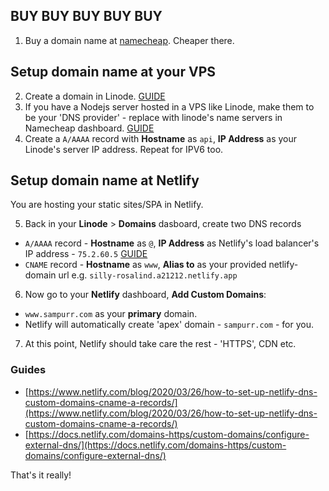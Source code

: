 ## BUY BUY BUY BUY BUY

1. Buy a domain name at [namecheap](https://namecheap.com). Cheaper there.

## Setup domain name at your VPS

2. Create a domain in Linode. [GUIDE](https://www.linode.com/docs/guides/dns-manager#add-a-domain)
3. If you have a Nodejs server hosted in a VPS like Linode, make them to be your 'DNS provider' - replace with linode's name servers in Namecheap dashboard. [GUIDE](https://www.linode.com/docs/guides/dns-manager/#use-linodes-name-servers-with-your-domain)
4. Create a `A/AAAA` record with **Hostname** as `api`, **IP Address** as your Linode's server IP address. Repeat for IPV6 too.

## Setup domain name at Netlify

You are hosting your static sites/SPA in Netlify.

5. Back in your **Linode** > **Domains** dasboard, create two DNS records

- `A/AAAA` record - **Hostname** as `@`, **IP Address** as Netlify's load balancer's IP address - `75.2.60.5` [GUIDE](https://docs.netlify.com/domains-https/custom-domains/configure-external-dns/#configure-an-apex-domain)
- `CNAME` record - **Hostname** as `www`, **Alias to** as your provided netlify-domain url e.g. `silly-rosalind.a21212.netlify.app`

6. Now go to your **Netlify** dashboard, **Add Custom Domains**:

- `www.sampurr.com` as your **primary** domain.
- Netlify will automatically create 'apex' domain - `sampurr.com` - for you.

7. At this point, Netlify should take care the rest - 'HTTPS', CDN etc.

### Guides

- [https://www.netlify.com/blog/2020/03/26/how-to-set-up-netlify-dns-custom-domains-cname-a-records/](https://www.netlify.com/blog/2020/03/26/how-to-set-up-netlify-dns-custom-domains-cname-a-records/)
- [https://docs.netlify.com/domains-https/custom-domains/configure-external-dns/](https://docs.netlify.com/domains-https/custom-domains/configure-external-dns/)

That's it really!
